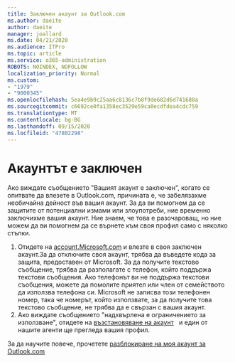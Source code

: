 ```yaml
---
title: Заключен акаунт за Outlook.com
ms.author: daeite
author: daeite
manager: joallard
ms.date: 04/21/2020
ms.audience: ITPro
ms.topic: article
ms.service: o365-administration
ROBOTS: NOINDEX, NOFOLLOW
localization_priority: Normal
ms.custom:
- "1979"
- "9000345"
ms.openlocfilehash: 5ea4e9b9c25aa6c8136c7b8f9de682d6d741688a
ms.sourcegitcommit: c6692ce0fa1358ec3529e59ca0ecdfdea4cdc759
ms.translationtype: MT
ms.contentlocale: bg-BG
ms.lasthandoff: 09/15/2020
ms.locfileid: "47802298"
---
```

# <a name="account-locked"></a>Акаунтът е заключен

Ако виждате съобщението "Вашият акаунт е заключен", когато се опитвате да влезете в Outlook.com, причината е, че забелязахме необичайна дейност във вашия акаунт. За да ви помогнем да се защитите от потенциални измами или злоупотреби, ние временно заключихме вашия акаунт. Ние знаем, че това е разочароващ, но ние можем да ви помогнем да се върнете към своя профил само с няколко стъпки.

1. Отидете на [account.Microsoft.com](https://go.microsoft.com/fwlink/?linkid=2090484) и влезте в своя заключен акаунт.За да отключите своя акаунт, трябва да въведете кода за защита, предоставен от Microsoft. За да получите текстово съобщение, трябва да разполагате с телефон, който поддържа текстови съобщения. Ако телефонът ви не поддържа текстови съобщения, можете да помолите приятел или член от семейството да използва телефона си. Microsoft не записва този телефонен номер, така че номерът, който използвате, за да получите това текстово съобщение, не трябва да е свързан с вашия акаунт.
2. Ако виждате съобщението "надхвърлена е ограничението за използване", отидете на [възстановяване на акаунт](https://go.microsoft.com/fwlink/?linkid=2090483)   и един от нашите агенти ще прегледа вашия профил.

За да научите повече, прочетете [разблокиране на моя акаунт за Outlook.com](https://support.office.com/article/f4ad2701-d166-4d8b-8a6a-9af2a1f8a4c4?wt.mc_id=Office_Outlook_com_Alchemy) 
